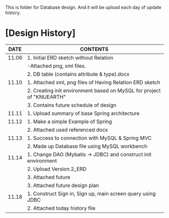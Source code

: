 This is folder for Database design.
And it will be upload each day of update history.



[Design History]
================

  
| DATE  |                                 CONTENTS                                          |
|-------|-----------------------------------------------------------------------------------|
| 11.06 | 1. Initial ERD sketch without Relation                                            |
|       |  -Attached png, xml files.                                                        |
|       | 2. DB table (contains attribute & type).docx                                      |
| 11.10 | 1. Attached xml, png files of Having Relation ERD sketch                          |
|       | 2. Creating init environment based on MySQL for project of "KNUEARTH"             |
|       | 3. Contains future schedule of design                                             |
| 11.11 | 1. Upload summary of base Spring architecture                                     |
| 11.12 | 1. Make a simple Example of Spring                                                |
|       | 2. Attached used referenced docx                                                  |
| 11.13 | 1. Success to connection with MySQL & Spring MVC                                  |
|       | 2. Made up Database file using MySQL workbench                                    |
| 11.14 | 1. Change DAO (Mybatis -> JDBC) and construct init environment                    |
|       | 2. Upload Version.2_ERD                                                           |
|       | 3. Attached future                                                                |
|       | 3. Attached future design plan                                                    |
| 11.18 | 1. Construct Sign in, Sign up, main screen query using JDBC                       |
|       | 2. Attached today history file                                                    |
